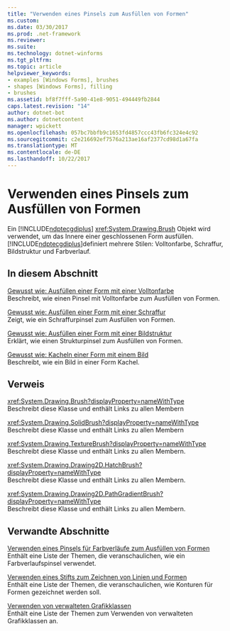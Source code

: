 ```yaml
---
title: "Verwenden eines Pinsels zum Ausfüllen von Formen"
ms.custom: 
ms.date: 03/30/2017
ms.prod: .net-framework
ms.reviewer: 
ms.suite: 
ms.technology: dotnet-winforms
ms.tgt_pltfrm: 
ms.topic: article
helpviewer_keywords:
- examples [Windows Forms], brushes
- shapes [Windows Forms], filling
- brushes
ms.assetid: bf8f7fff-5a90-41e8-9051-494449fb2844
caps.latest.revision: "14"
author: dotnet-bot
ms.author: dotnetcontent
manager: wpickett
ms.openlocfilehash: 057bc7bbfb9c1653fd4857ccc43fb6fc324e4c92
ms.sourcegitcommit: c2e216692ef7576a213ae16af2377cd98d1a67fa
ms.translationtype: MT
ms.contentlocale: de-DE
ms.lasthandoff: 10/22/2017
---
```

# <a name="using-a-brush-to-fill-shapes"></a>Verwenden eines Pinsels zum Ausfüllen von Formen
Ein [!INCLUDE[ndptecgdiplus](../../../../includes/ndptecgdiplus-md.md)] <xref:System.Drawing.Brush> Objekt wird verwendet, um das Innere einer geschlossenen Form ausfüllen. [!INCLUDE[ndptecgdiplus](../../../../includes/ndptecgdiplus-md.md)]definiert mehrere Stilen: Volltonfarbe, Schraffur, Bildstruktur und Farbverlauf.  
  
## <a name="in-this-section"></a>In diesem Abschnitt  
 [Gewusst wie: Ausfüllen einer Form mit einer Volltonfarbe](../../../../docs/framework/winforms/advanced/how-to-fill-a-shape-with-a-solid-color.md)  
 Beschreibt, wie einen Pinsel mit Volltonfarbe zum Ausfüllen von Formen.  
  
 [Gewusst wie: Ausfüllen einer Form mit einer Schraffur](../../../../docs/framework/winforms/advanced/how-to-fill-a-shape-with-a-hatch-pattern.md)  
 Zeigt, wie ein Schraffurpinsel zum Ausfüllen von Formen.  
  
 [Gewusst wie: Ausfüllen einer Form mit einer Bildstruktur](../../../../docs/framework/winforms/advanced/how-to-fill-a-shape-with-an-image-texture.md)  
 Erklärt, wie einen Strukturpinsel zum Ausfüllen von Formen.  
  
 [Gewusst wie: Kacheln einer Form mit einem Bild](../../../../docs/framework/winforms/advanced/how-to-tile-a-shape-with-an-image.md)  
 Beschreibt, wie ein Bild in einer Form Kachel.  
  
## <a name="reference"></a>Verweis  
 <xref:System.Drawing.Brush?displayProperty=nameWithType>  
 Beschreibt diese Klasse und enthält Links zu allen Membern  
  
 <xref:System.Drawing.SolidBrush?displayProperty=nameWithType>  
 Beschreibt diese Klasse und enthält Links zu allen Membern  
  
 <xref:System.Drawing.TextureBrush?displayProperty=nameWithType>  
 Beschreibt diese Klasse und enthält Links zu allen Membern.  
  
 <xref:System.Drawing.Drawing2D.HatchBrush?displayProperty=nameWithType>  
 Beschreibt diese Klasse und enthält Links zu allen Membern.  
  
 <xref:System.Drawing.Drawing2D.PathGradientBrush?displayProperty=nameWithType>  
 Beschreibt diese Klasse und enthält Links zu allen Membern.  
  
## <a name="related-sections"></a>Verwandte Abschnitte  
 [Verwenden eines Pinsels für Farbverläufe zum Ausfüllen von Formen](../../../../docs/framework/winforms/advanced/using-a-gradient-brush-to-fill-shapes.md)  
 Enthält eine Liste der Themen, die veranschaulichen, wie ein Farbverlaufspinsel verwendet.  
  
 [Verwenden eines Stifts zum Zeichnen von Linien und Formen](../../../../docs/framework/winforms/advanced/using-a-pen-to-draw-lines-and-shapes.md)  
 Enthält eine Liste der Themen, die veranschaulichen, wie Konturen für Formen gezeichnet werden soll.  
  
 [Verwenden von verwalteten Grafikklassen](../../../../docs/framework/winforms/advanced/using-managed-graphics-classes.md)  
 Enthält eine Liste der Themen zum Verwenden von verwalteten Grafikklassen an.
